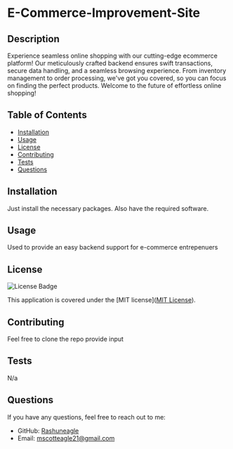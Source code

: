 # E-Commerce-Improvement-Site

## Description
Experience seamless online shopping with our cutting-edge ecommerce platform! Our meticulously crafted backend ensures swift transactions, secure data handling, and a seamless browsing experience. From inventory management to order processing, we've got you covered, so you can focus on finding the perfect products. Welcome to the future of effortless online shopping!

## Table of Contents
- [Installation](#installation)
- [Usage](#usage)
- [License](#license)
- [Contributing](#contributing)
- [Tests](#tests)
- [Questions](#questions)

## Installation
Just install the necessary packages. Also have the required software.

## Usage
Used to provide an easy backend support for e-commerce entrepenuers

## License
![License Badge](https://img.shields.io/badge/license-MIT-brightgreen)

This application is covered under the [MIT license]([MIT License](https://opensource.org/licenses/MIT)).

## Contributing
Feel free to clone the repo provide input

## Tests
N/a

## Questions
If you have any questions, feel free to reach out to me:
- GitHub: [Rashuneagle](https://github.com/Rashuneagle)
- Email: mscotteagle21@gmail.com
